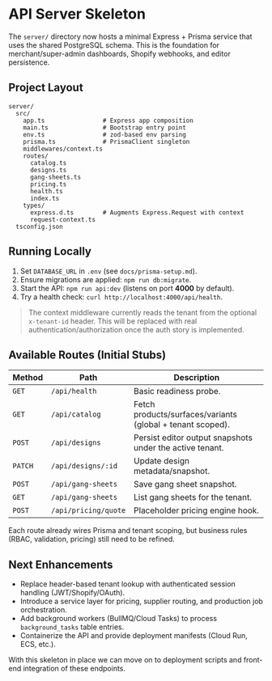 # API Server Skeleton

The `server/` directory now hosts a minimal Express + Prisma service that uses the shared PostgreSQL schema.
This is the foundation for merchant/super-admin dashboards, Shopify webhooks, and editor persistence.

## Project Layout

```
server/
  src/
    app.ts                # Express app composition
    main.ts               # Bootstrap entry point
    env.ts                # zod-based env parsing
    prisma.ts             # PrismaClient singleton
    middlewares/context.ts
    routes/
      catalog.ts
      designs.ts
      gang-sheets.ts
      pricing.ts
      health.ts
      index.ts
    types/
      express.d.ts        # Augments Express.Request with context
      request-context.ts
  tsconfig.json
```

## Running Locally

1. Set `DATABASE_URL` in `.env` (see `docs/prisma-setup.md`).
2. Ensure migrations are applied: `npm run db:migrate`.
3. Start the API: `npm run api:dev` (listens on port **4000** by default).
4. Try a health check: `curl http://localhost:4000/api/health`.

> The context middleware currently reads the tenant from the optional `x-tenant-id` header. 
> This will be replaced with real authentication/authorization once the auth story is implemented.

## Available Routes (Initial Stubs)

| Method | Path | Description |
|--------|------|-------------|
| `GET` | `/api/health` | Basic readiness probe. |
| `GET` | `/api/catalog` | Fetch products/surfaces/variants (global + tenant scoped). |
| `POST` | `/api/designs` | Persist editor output snapshots under the active tenant. |
| `PATCH` | `/api/designs/:id` | Update design metadata/snapshot. |
| `POST` | `/api/gang-sheets` | Save gang sheet snapshot. |
| `GET` | `/api/gang-sheets` | List gang sheets for the tenant. |
| `POST` | `/api/pricing/quote` | Placeholder pricing engine hook. |

Each route already wires Prisma and tenant scoping, but business rules (RBAC, validation, pricing) still need to be refined.

## Next Enhancements

* Replace header-based tenant lookup with authenticated session handling (JWT/Shopify/OAuth).
* Introduce a service layer for pricing, supplier routing, and production job orchestration.
* Add background workers (BullMQ/Cloud Tasks) to process `background_tasks` table entries.
* Containerize the API and provide deployment manifests (Cloud Run, ECS, etc.).

With this skeleton in place we can move on to deployment scripts and front-end integration of these endpoints.
